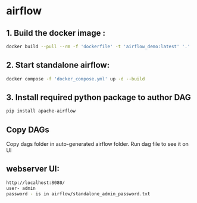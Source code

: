 # airflow
## 1. Build the docker image : 
```bash
docker build --pull --rm -f 'dockerfile' -t 'airflow_demo:latest' '.'
```

## 2. Start standalone airflow: 
```bash
docker compose -f 'docker_compose.yml' up -d --build
```

## 3. Install required python package to author DAG
```bash
pip install apache-airflow
```
## Copy DAGs
Copy dags folder in auto-generated airflow folder. Run dag file to see it on UI

## webserver UI:
```bash
http://localhost:8080/
user- admin
password - is in airflow/standalone_admin_password.txt
```
